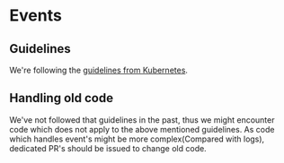 # Events

## Guidelines

We're following the [guidelines from Kubernetes](https://github.com/kubernetes/community/blob/b3349d5b1354df814b67bbdee6890477f3c250cb/contributors/devel/event-style-guide.md).

## Handling old code

We've not followed that guidelines in the past, thus we might encounter code which does not apply to the above mentioned guidelines.
As code which handles event's might be more complex(Compared with logs), dedicated PR's should be issued to change old code.
